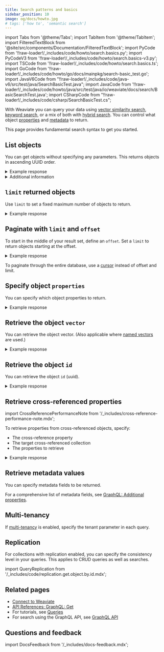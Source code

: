 ```yaml
---
title: Search patterns and basics
sidebar_position: 10
image: og/docs/howto.jpg
# tags: ['how to', 'semantic search']
---
```


import Tabs from '@theme/Tabs';
import TabItem from '@theme/TabItem';
import FilteredTextBlock from '@site/src/components/Documentation/FilteredTextBlock';
import PyCode from '!!raw-loader!/\_includes/code/howto/search.basics.py';
import PyCodeV3 from '!!raw-loader!/\_includes/code/howto/search.basics-v3.py';
import TSCode from '!!raw-loader!/\_includes/code/howto/search.basics.ts';
import GoCode from '!!raw-loader!/\_includes/code/howto/go/docs/mainpkg/search-basic_test.go';
import JavaV6Code from "!!raw-loader!/\_includes/code/java-v6/src/test/java/SearchBasicTest.java";
import JavaCode from '!!raw-loader!/\_includes/code/howto/java/src/test/java/io/weaviate/docs/search/BasicSearchTest.java';
import CSharpCode from "!!raw-loader!/\_includes/code/csharp/SearchBasicTest.cs";

With Weaviate you can query your data using [vector similarity search](./similarity.md), [keyword search](./bm25.md), or a mix of both with [hybrid search](./hybrid.md). You can control what object [properties](#specify-object-properties) and [metadata](#retrieve-metadata-values) to return.

This page provides fundamental search syntax to get you started.

## List objects

You can get objects without specifying any parameters. This returns objects in ascending UUID order.

<Tabs className="code" groupId="languages">
 <TabItem value="py" label="Python">
    <FilteredTextBlock
      text={PyCode}
      startMarker="# BasicGetPython"
      endMarker="# END BasicGetPython"
      language="py"
    />
  </TabItem>
<TabItem value="ts" label="JavaScript/TypeScript">
<FilteredTextBlock
  text={TSCode}
  startMarker="// BasicGetJS"
  endMarker="// END BasicGetJS"
  language="ts"
/> 
</TabItem>
  <TabItem value="go" label="Go">
    <FilteredTextBlock
      text={GoCode}
      startMarker="// START BasicGet"
      endMarker="// END BasicGet"
      language="go"
    />
  </TabItem>
  <TabItem value="java6" label="Java v6 (Beta)">
    <FilteredTextBlock
      text={JavaV6Code}
      startMarker="// START BasicGet"
      endMarker="// END BasicGet"
      language="java"
    />
  </TabItem>
  <TabItem value="java" label="Java">
  <FilteredTextBlock
    text={JavaCode}
    startMarker="// START BasicGet"
    endMarker="// END BasicGet"
    language="java"
  />
</TabItem>
  <TabItem value="csharp" label="C# (Beta)">
    <FilteredTextBlock
      text={CSharpCode}
      startMarker="// START BasicGet"
      endMarker="// END BasicGet"
      language="csharp"
    />
  </TabItem>
  <TabItem value="graphql" label="GraphQL">
    <FilteredTextBlock
      text={PyCodeV3}
      startMarker="# BasicGetGraphQL"
      endMarker="# END BasicGetGraphQL"
      language="graphql"
    />
  </TabItem>
</Tabs>

<details>
  <summary>Example response</summary>

The output is like this:

<FilteredTextBlock
  text={PyCodeV3}
  startMarker="// BasicGet Expected Results"
  endMarker="// END BasicGet Expected Results"
  language="json"
/>

</details>

<details>
  <summary>Additional information</summary>

Specify the information that you want your query to return. You can return object properties, object IDs, and object metadata.

</details>

## `limit` returned objects

Use `limit` to set a fixed maximum number of objects to return.

<Tabs className="code" groupId="languages">
<TabItem value="py" label="Python">
<FilteredTextBlock
  text={PyCode}
  startMarker="# GetWithLimitPython"
  endMarker="# END GetWithLimitPython"
  language="py"
/>
</TabItem>
<TabItem value="ts" label="JavaScript/TypeScript">
<FilteredTextBlock
  text={TSCode}
  startMarker="// GetWithLimitJS"
  endMarker="// END GetWithLimitJS"
  language="ts"
/>
</TabItem>
  <TabItem value="go" label="Go">
    <FilteredTextBlock
      text={GoCode}
      startMarker="// START GetWithLimit"
      endMarker="// END GetWithLimit"
      language="go"
    />
  </TabItem>
  <TabItem value="java6" label="Java v6 (Beta)">
    <FilteredTextBlock
      text={JavaV6Code}
      startMarker="// START GetWithLimit"
      endMarker="// END GetWithLimit"
      language="java"
    />
  </TabItem> 
  <TabItem value="java" label="Java">
  <FilteredTextBlock
    text={JavaCode}
    startMarker="// START GetWithLimit"
    endMarker="// END GetWithLimit"
    language="java"
  />
</TabItem>
  <TabItem value="csharp" label="C# (Beta)">
    <FilteredTextBlock
      text={CSharpCode}
      startMarker="// START GetWithLimit"
      endMarker="// END GetWithLimit"
      language="csharp"
    />
  </TabItem>
  <TabItem value="graphql" label="GraphQL">
    <FilteredTextBlock
      text={PyCodeV3}
      startMarker="# GetWithLimitGraphQL"
      endMarker="# END GetWithLimitGraphQL"
      language="graphql"
    />
  </TabItem>
</Tabs>

<details>
  <summary>Example response</summary>

The output is like this:

<FilteredTextBlock
  text={PyCodeV3}
  startMarker="// GetWithLimit Expected Results"
  endMarker="// END GetWithLimit Expected Results"
  language="json"
/>

</details>

## Paginate with `limit` and `offset`

To start in the middle of your result set, define an `offset`. Set a `limit` to return objects starting at the offset.

<Tabs className="code" groupId="languages">
<TabItem value="py" label="Python">
<FilteredTextBlock
  text={PyCode}
  startMarker="# GetWithLimitOffsetPython"
  endMarker="# END GetWithLimitOffsetPython"
  language="py"
/>
</TabItem>
<TabItem value="ts" label="JavaScript/TypeScript">
<FilteredTextBlock
  text={TSCode}
  startMarker="// GetWithLimitOffsetJS"
  endMarker="// END GetWithLimitOffsetJS"
  language="ts"
/>
</TabItem>
  <TabItem value="go" label="Go">
    <FilteredTextBlock
      text={GoCode}
      startMarker="// START GetWithOffset"
      endMarker="// END GetWithOffset"
      language="go"
    />
  </TabItem>
  <TabItem value="java6" label="Java v6 (Beta)">
    <FilteredTextBlock
      text={JavaV6Code}
      startMarker="// START GetWithOffset"
      endMarker="// END GetWithOffset"
      language="java"
    />
  </TabItem>
  <TabItem value="java" label="Java">
  <FilteredTextBlock
    text={JavaCode}
    startMarker="// START GetWithOffset"
    endMarker="// END GetWithOffset"
    language="java"
  />
</TabItem>
  <TabItem value="csharp" label="C# (Beta)">
    <FilteredTextBlock
      text={CSharpCode}
      startMarker="// START GetWithOffset"
      endMarker="// END GetWithOffset"
      language="csharp"
    />
  </TabItem>
  <TabItem value="graphql" label="GraphQL">
    <FilteredTextBlock
      text={PyCodeV3}
      startMarker="# GetWithLimitOffsetGraphQL"
      endMarker="# END GetWithLimitOffsetGraphQL"
      language="graphql"
    />
  </TabItem>
</Tabs>

<details>
  <summary>Example response</summary>

The output is like this:

<FilteredTextBlock
  text={PyCodeV3}
  startMarker="// GetWithLimitOffset Expected Results"
  endMarker="// END GetWithLimitOffset Expected Results"
  language="json"
/>

</details>

To paginate through the entire database, use a [cursor](../manage-objects/read-all-objects.mdx) instead of offset and limit.

## Specify object `properties`

You can specify which object properties to return.

<Tabs className="code" groupId="languages">
<TabItem value="py" label="Python">
<FilteredTextBlock
  text={PyCode}
  startMarker="# GetPropertiesPython"
  endMarker="# END GetPropertiesPython"
  language="py"
/>
</TabItem>
<TabItem value="ts" label="JavaScript/TypeScript">
<FilteredTextBlock
  text={TSCode}
  startMarker="// GetPropertiesJS"
  endMarker="// END GetPropertiesJS"
  language="ts"
/>
</TabItem>
  <TabItem value="go" label="Go">
    <FilteredTextBlock
      text={GoCode}
      startMarker="// START GetProperties"
      endMarker="// END GetProperties"
      language="go"
    />
  </TabItem>
  <TabItem value="java6" label="Java v6 (Beta)">
    <FilteredTextBlock
      text={JavaV6Code}
      startMarker="// START GetProperties"
      endMarker="// END GetProperties"
      language="java"
    />
  </TabItem>
  <TabItem value="java" label="Java">
  <FilteredTextBlock
    text={JavaCode}
    startMarker="// START GetProperties"
    endMarker="// END GetProperties"
    language="java"
  />
</TabItem>
  <TabItem value="csharp" label="C# (Beta)">
    <FilteredTextBlock
      text={CSharpCode}
      startMarker="// START GetProperties"
      endMarker="// END GetProperties"
      language="csharp"
    />
  </TabItem>
  <TabItem value="graphql" label="GraphQL">
    <FilteredTextBlock
      text={PyCodeV3}
      startMarker="# GetPropertiesGraphQL"
      endMarker="# END GetPropertiesGraphQL"
      language="graphql"
    />
  </TabItem>
</Tabs>

<details>
  <summary>Example response</summary>

The output is like this:

<FilteredTextBlock
  text={PyCodeV3}
  startMarker="// GetProperties Expected Results"
  endMarker="// END GetProperties Expected Results"
  language="json"
/>

</details>

## Retrieve the object `vector`

You can retrieve the object vector. (Also applicable where [named vectors](../config-refs/collections.mdx#named-vectors) are used.)

<Tabs className="code" groupId="languages">
<TabItem value="py" label="Python">
<FilteredTextBlock
  text={PyCode}
  startMarker="# GetObjectVectorPython"
  endMarker="# END GetObjectVectorPython"
  language="py"
/>
</TabItem>
<TabItem value="ts" label="JavaScript/TypeScript">
<FilteredTextBlock
  text={TSCode}
  startMarker="// GetObjectVectorJS"
  endMarker="// END GetObjectVectorJS"
  language="ts"
/>
</TabItem>
  <TabItem value="go" label="Go">
    <FilteredTextBlock
      text={GoCode}
      startMarker="// START GetObjectVector"
      endMarker="// END GetObjectVector"
      language="go"
    />
  </TabItem>
  <TabItem value="java6" label="Java v6 (Beta)">
    <FilteredTextBlock
      text={JavaV6Code}
      startMarker="// START GetObjectVector"
      endMarker="// END GetObjectVector"
      language="java"
    />
  </TabItem>
  <TabItem value="java" label="Java">
  <FilteredTextBlock
    text={JavaCode}
    startMarker="// START GetObjectVector"
    endMarker="// END GetObjectVector"
    language="java"
  />
</TabItem>
  <TabItem value="csharp" label="C# (Beta)">
    <FilteredTextBlock
      text={CSharpCode}
      startMarker="// START GetObjectVector"
      endMarker="// END GetObjectVector"
      language="csharp"
    />
  </TabItem>
  <TabItem value="graphql" label="GraphQL">
    <FilteredTextBlock
      text={PyCodeV3}
      startMarker="# GetObjectVectorGraphQL"
      endMarker="# END GetObjectVectorGraphQL"
      language="graphql"
    />
  </TabItem>
</Tabs>

<details>
  <summary>Example response</summary>

The output is like this:

<FilteredTextBlock
  text={PyCodeV3}
  startMarker="// GetObjectVector Expected Results"
  endMarker="// END GetObjectVector Expected Results"
  language="json"
/>

</details>

## Retrieve the object `id`

You can retrieve the object `id` (uuid).

<Tabs className="code" groupId="languages">
<TabItem value="py" label="Python">
<FilteredTextBlock
  text={PyCode}
  startMarker="# GetObjectIdPython"
  endMarker="# END GetObjectIdPython"
  language="py"
/>
</TabItem>
<TabItem value="ts" label="JavaScript/TypeScript">
<FilteredTextBlock
  text={TSCode}
  startMarker="// GetObjectIdJS"
  endMarker="// END GetObjectIdJS"
  language="ts"
/>
</TabItem>
  <TabItem value="go" label="Go">
    <FilteredTextBlock
      text={GoCode}
      startMarker="// START GetObjectId"
      endMarker="// END GetObjectId"
      language="go"
    />
  </TabItem>
  <TabItem value="java6" label="Java v6 (Beta)">
    <FilteredTextBlock
      text={JavaV6Code}
      startMarker="// START GetObjectId"
      endMarker="// END GetObjectId"
      language="java"
    />
  </TabItem>
  <TabItem value="java" label="Java">
  <FilteredTextBlock
    text={JavaCode}
    startMarker="// START GetObjectId"
    endMarker="// END GetObjectId"
    language="java"
  />
</TabItem>
  <TabItem value="csharp" label="C# (Beta)">
    <FilteredTextBlock
      text={CSharpCode}
      startMarker="// START GetObjectId"
      endMarker="// END GetObjectId"
      language="csharp"
    />
  </TabItem>
  <TabItem value="graphql" label="GraphQL">
    <FilteredTextBlock
      text={PyCodeV3}
      startMarker="# GetObjectIdGraphQL"
      endMarker="# END GetObjectIdGraphQL"
      language="graphql"
    />
  </TabItem>
</Tabs>

<details>
  <summary>Example response</summary>

The output is like this:

<FilteredTextBlock
  text={PyCodeV3}
  startMarker="// GetObjectId Expected Results"
  endMarker="// END GetObjectId Expected Results"
  language="json"
/>

</details>

## Retrieve cross-referenced properties

import CrossReferencePerformanceNote from '/\_includes/cross-reference-performance-note.mdx';

<CrossReferencePerformanceNote />

To retrieve properties from cross-referenced objects, specify:

- The cross-reference property
- The target cross-referenced collection
- The properties to retrieve

<Tabs className="code" groupId="languages">
<TabItem value="py" label="Python">
<FilteredTextBlock
  text={PyCode}
  startMarker="# GetWithCrossRefsPython"
  endMarker="# END GetWithCrossRefsPython"
  language="py"
/>
</TabItem>
<TabItem value="ts" label="JavaScript/TypeScript">
      <FilteredTextBlock
        text={TSCode}
        startMarker="// GetWithCrossRefs"
        endMarker="// END GetWithCrossRefs"
        language="ts"
      />
</TabItem>
  <TabItem value="go" label="Go">
    <FilteredTextBlock
      text={GoCode}
      startMarker="// START GetWithCrossRefs"
      endMarker="// END GetWithCrossRefs"
      language="go"
    />
  </TabItem>
  <TabItem value="java6" label="Java v6 (Beta)">
    <FilteredTextBlock
      text={JavaV6Code}
      startMarker="// START GetWithCrossRefs"
      endMarker="// END GetWithCrossRefs"
      language="java"
    />
  </TabItem>
  <TabItem value="csharp" label="C# (Beta)">
    <FilteredTextBlock
      text={CSharpCode}
      startMarker="// START GetWithCrossRefs"
      endMarker="// END GetWithCrossRefs"
      language="csharp"
    />
  </TabItem>
  <TabItem value="graphql" label="GraphQL">
    <FilteredTextBlock
      text={PyCodeV3}
      startMarker="# GetWithCrossRefsGraphQL"
      endMarker="# END GetWithCrossRefsGraphQL"
      language="graphql"
    />
  </TabItem>
</Tabs>

<details>
  <summary>Example response</summary>

The output is like this:

<FilteredTextBlock
  text={PyCodeV3}
  startMarker="# GetWithCrossRefs Expected Results"
  endMarker="# END GetWithCrossRefs Expected Results"
  language="json"
/>

</details>

## Retrieve metadata values

You can specify metadata fields to be returned.

<Tabs className="code" groupId="languages">
<TabItem value="py" label="Python">
<FilteredTextBlock
  text={PyCode}
  startMarker="# GetWithMetadataPython"
  endMarker="# END GetWithMetadataPython"
  language="py"
/>
</TabItem>
<TabItem value="ts" label="JavaScript/TypeScript">
<FilteredTextBlock
  text={TSCode}
  startMarker="// GetWithMetadataJS"
  endMarker="// END GetWithMetadataJS"
  language="ts"
/>
</TabItem>
  <TabItem value="go" label="Go">
    <FilteredTextBlock
      text={GoCode}
      startMarker="// START GetWithMetadata"
      endMarker="// END GetWithMetadata"
      language="go"
    />
  </TabItem>
  <TabItem value="java6" label="Java v6 (Beta)">
    <FilteredTextBlock
      text={JavaV6Code}
      startMarker="// START GetWithMetadata"
      endMarker="// END GetWithMetadata"
      language="java"
    />
  </TabItem>
  <TabItem value="java" label="Java">
  <FilteredTextBlock
    text={JavaCode}
    startMarker="// START GetWithMetadata"
    endMarker="// END GetWithMetadata"
    language="java"
  />
</TabItem>
  <TabItem value="csharp" label="C# (Beta)">
    <FilteredTextBlock
      text={CSharpCode}
      startMarker="// START GetWithMetadata"
      endMarker="// END GetWithMetadata"
      language="csharp"
    />
  </TabItem>
  <TabItem value="graphql" label="GraphQL">
    <FilteredTextBlock
      text={PyCodeV3}
      startMarker="# GetWithMetadataGraphQL"
      endMarker="# END GetWithMetadataGraphQL"
      language="graphql"
    />
  </TabItem>
</Tabs>

For a comprehensive list of metadata fields, see [GraphQL: Additional properties](../api/graphql/additional-properties.md).

## Multi-tenancy

If [multi-tenancy](../concepts/data.md#multi-tenancy) is enabled, specify the tenant parameter in each query.

<Tabs className="code" groupId="languages">
<TabItem value="py" label="Python">
<FilteredTextBlock
  text={PyCode}
  startMarker="# MultiTenancy"
  endMarker="# END MultiTenancy"
  language="py"
/>
</TabItem>
<TabItem value="ts" label="JavaScript/TypeScript">
<FilteredTextBlock
  text={TSCode}
  startMarker="// MultiTenancy"
  endMarker="// END MultiTenancy"
  language="ts"
/>
</TabItem>
  <TabItem value="go" label="Go">
    <FilteredTextBlock
      text={GoCode}
      startMarker="// START MultiTenancy"
      endMarker="// END MultiTenancy"
      language="go"
    />
  </TabItem>
  <TabItem value="java6" label="Java v6 (Beta)">
    <FilteredTextBlock
      text={JavaV6Code}
      startMarker="// START MultiTenancy"
      endMarker="// END MultiTenancy"
      language="java"
    />
  </TabItem>
  <TabItem value="java" label="Java">
  <FilteredTextBlock
    text={JavaCode}
    startMarker="// START MultiTenancy"
    endMarker="// END MultiTenancy"
    language="java"
  />
</TabItem>
  <TabItem value="csharp" label="C# (Beta)">
    <FilteredTextBlock
      text={CSharpCode}
      startMarker="// START MultiTenancy"
      endMarker="// END MultiTenancy"
      language="csharp"
    />
  </TabItem>
</Tabs>

## Replication

For collections with replication enabled, you can specify the consistency level in your queries. This applies to CRUD queries as well as searches.

import QueryReplication from '/\_includes/code/replication.get.object.by.id.mdx';

<QueryReplication/>

## Related pages

- [Connect to Weaviate](/weaviate/connections)
- [API References: GraphQL: Get](../api/graphql/get.md)
- For tutorials, see [Queries](/weaviate/tutorials/query.md)
- For search using the GraphQL API, see [GraphQL API](../api/graphql/get.md)

## Questions and feedback

import DocsFeedback from '/\_includes/docs-feedback.mdx';

<DocsFeedback/>
